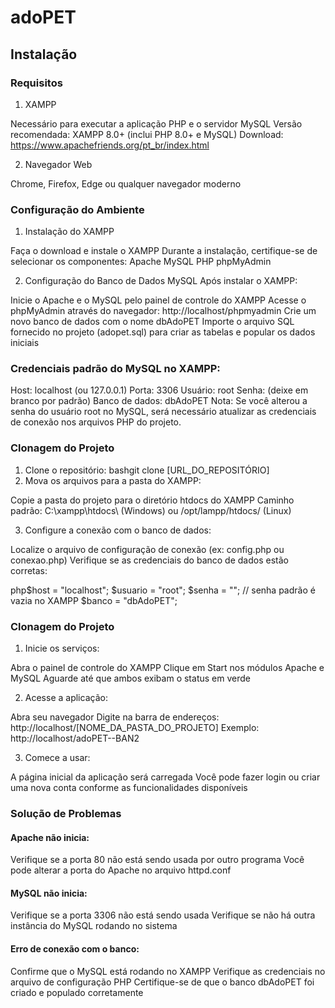 # adoPET

## Instalação
### Requisitos
1. XAMPP

Necessário para executar a aplicação PHP e o servidor MySQL
Versão recomendada: XAMPP 8.0+ (inclui PHP 8.0+ e MySQL)
Download: https://www.apachefriends.org/pt_br/index.html

2. Navegador Web

Chrome, Firefox, Edge ou qualquer navegador moderno

### Configuração do Ambiente
1. Instalação do XAMPP

Faça o download e instale o XAMPP
Durante a instalação, certifique-se de selecionar os componentes:
Apache
MySQL
PHP
phpMyAdmin

2. Configuração do Banco de Dados MySQL
Após instalar o XAMPP:

Inicie o Apache e o MySQL pelo painel de controle do XAMPP
Acesse o phpMyAdmin através do navegador: http://localhost/phpmyadmin
Crie um novo banco de dados com o nome dbAdoPET
Importe o arquivo SQL fornecido no projeto (adopet.sql) para criar as tabelas e popular os dados iniciais

### Credenciais padrão do MySQL no XAMPP:
Host: localhost (ou 127.0.0.1)
Porta: 3306
Usuário: root
Senha: (deixe em branco por padrão)
Banco de dados: dbAdoPET
Nota: Se você alterou a senha do usuário root no MySQL, será necessário atualizar as credenciais de conexão nos arquivos PHP do projeto.

### Clonagem do Projeto
1. Clone o repositório:
bashgit clone [URL_DO_REPOSITÓRIO]
2. Mova os arquivos para a pasta do XAMPP:

Copie a pasta do projeto para o diretório htdocs do XAMPP
Caminho padrão: C:\xampp\htdocs\ (Windows) ou /opt/lampp/htdocs/ (Linux)

3. Configure a conexão com o banco de dados:

Localize o arquivo de configuração de conexão (ex: config.php ou conexao.php)
Verifique se as credenciais do banco de dados estão corretas:

php$host = "localhost";
$usuario = "root";
$senha = ""; // senha padrão é vazia no XAMPP
$banco = "dbAdoPET";

### Clonagem do Projeto
1. Inicie os serviços:

Abra o painel de controle do XAMPP
Clique em Start nos módulos Apache e MySQL
Aguarde até que ambos exibam o status em verde

2. Acesse a aplicação:

Abra seu navegador
Digite na barra de endereços: http://localhost/[NOME_DA_PASTA_DO_PROJETO]
Exemplo: http://localhost/adoPET--BAN2

3. Comece a usar:

A página inicial da aplicação será carregada
Você pode fazer login ou criar uma nova conta conforme as funcionalidades disponíveis

### Solução de Problemas
#### Apache não inicia:

Verifique se a porta 80 não está sendo usada por outro programa
Você pode alterar a porta do Apache no arquivo httpd.conf

#### MySQL não inicia:

Verifique se a porta 3306 não está sendo usada
Verifique se não há outra instância do MySQL rodando no sistema

#### Erro de conexão com o banco:

Confirme que o MySQL está rodando no XAMPP
Verifique as credenciais no arquivo de configuração PHP
Certifique-se de que o banco dbAdoPET foi criado e populado corretamente
